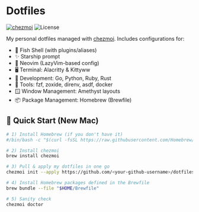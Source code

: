 # Dotfiles

[![chezmoi](https://img.shields.io/badge/managed%20with-chezmoi-00A0FF.svg)](https://www.chezmoi.io/)
![License](https://img.shields.io/badge/license-MIT-blue)

My personal dotfiles managed with [chezmoi](https://www.chezmoi.io/). Includes configurations for:

- 🐚 Fish Shell (with plugins/aliases)
- ✨ Starship prompt
- 🧪 Neovim (LazyVim-based config)
- 🖥️ Terminal: Alacritty & Kittyww
- 🧩 Development: Go, Python, Ruby, Rust
- 🧰 Tools: fzf, zoxide, direnv, asdf, docker
- 🪟 Window Management: Amethyst layouts
- 📦 Package Management: Homebrew (Brewfile)


## 🚀 Quick Start (New Mac)
```bash
# 1) Install Homebrew (if you don't have it)
#/bin/bash -c "$(curl -fsSL https://raw.githubusercontent.com/Homebrew/install/HEAD/install.sh)"

# 2) Install chezmoi
brew install chezmoi

# 3) Pull & apply my dotfiles in one go
chezmoi init --apply https://github.com/<your-github-username>/dotfiles.git

# 4) Install Homebrew packages defined in the Brewfile
brew bundle --file "$HOME/Brewfile"

# 5) Sanity check
chezmoi doctor
```
